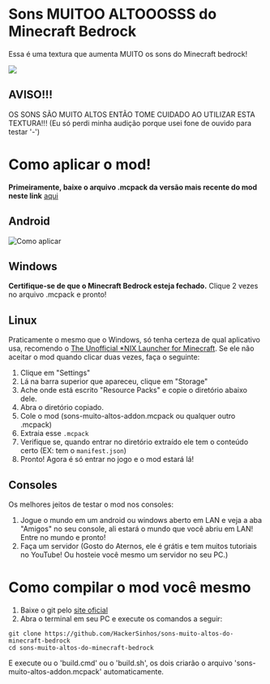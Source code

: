 # Sons MUITOO ALTOOOSSS do Minecraft Bedrock
Essa é uma textura que aumenta MUITO os sons do Minecraft bedrock!


![](https://img.shields.io/github/downloads/HackerSinhos/sons-muito-altos-do-minecraft-bedrock/total?style=for-the-badge&color=%23c90e0e
)

## AVISO!!!
OS SONS SÃO MUITO ALTOS ENTÃO TOME CUIDADO AO UTILIZAR ESTA TEXTURA!!! (Eu só perdi minha audição porque usei fone de ouvido para testar '-')

# Como aplicar o mod!

**Primeiramente, baixe o arquivo .mcpack da versão mais recente do mod neste link** [aqui](https://github.com/HackerSinhos/sons-muito-altos-do-minecraft-bedrock/releases/latest)

## Android
![Como aplicar](https://f.feridinha.com/v0lhk.gif)

## Windows
**Certifique-se de que o Minecraft Bedrock esteja fechado.**
Clique 2 vezes no arquivo .mcpack e pronto!

## Linux
Praticamente o mesmo que o Windows, só tenha certeza de qual aplicativo usa, recomendo o [The Unofficial *NIX Launcher for Minecraft](https://minecraft-linux.github.io/). Se ele não aceitar o mod quando clicar duas vezes, faça o seguinte:
1. Clique em "Settings"
2. Lá na barra superior que apareceu, clique em "Storage"
3. Ache onde está escrito "Resource Packs" e copie o diretório abaixo dele.
4. Abra o diretório copiado.
5. Cole o mod (sons-muito-altos-addon.mcpack ou qualquer outro .mcpack)
6. Extraia esse `.mcpack`
7. Verifique se, quando entrar no diretório extraído ele tem o conteúdo certo (EX: tem o `manifest.json`)
8. Pronto! Agora é só entrar no jogo e o mod estará lá!

## Consoles
Os melhores jeitos de testar o mod nos consoles:
1. Jogue o mundo em um android ou windows aberto em LAN e veja a aba "Amigos" no seu console, ali estará o mundo que você abriu em LAN! Entre no mundo e pronto!
2. Faça um servidor (Gosto do Aternos, ele é grátis e tem muitos tutoriais no YouTube! Ou hosteie você mesmo um servidor no seu PC.)

# Como compilar o mod você mesmo
1. Baixe o git pelo [site oficial](https://git-scm.com/downloads)
2. Abra o terminal em seu PC e execute os comandos a seguir:
<pre><code>git clone https://github.com/HackerSinhos/sons-muito-altos-do-minecraft-bedrock
cd sons-muito-altos-do-minecraft-bedrock</code></pre>
E execute ou o 'build.cmd' ou o 'build.sh', os dois criarão o arquivo 'sons-muito-altos-addon.mcpack' automaticamente.
